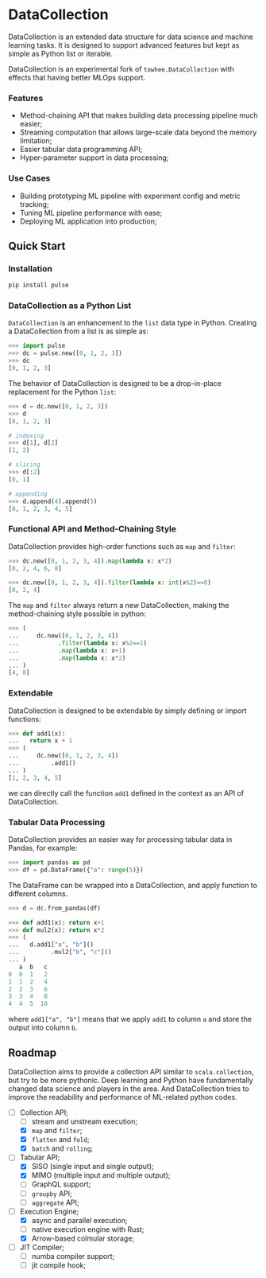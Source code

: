 DataCollection
==============

DataCollection is an extended data structure for data science and machine learning tasks. It is designed to support advanced features but kept as simple as Python list or iterable. 

DataCollection is an experimental fork of `towhee.DataCollection` with effects that having better MLOps support. 

### Features

- Method-chaining API that makes building data processing pipeline much easier;
- Streaming computation that allows large-scale data beyond the memory limitation;
- Easier tabular data programming API;
- Hyper-parameter support in data processing;

### Use Cases


- Building prototyping ML pipeline with experiment config and metric tracking;
- Tuning ML pipeline performance with ease;
- Deploying ML application into production;

Quick Start
------------

### Installation

```bash
pip install pulse
```
### DataCollection as a Python List

`DataCollection` is an enhancement to the `list` data type in Python. Creating a DataCollection from a list is as simple as:

```python
>>> import pulse
>>> dc = pulse.new([0, 1, 2, 3])
>>> dc
[0, 1, 2, 3]

```

The behavior of DataCollection is designed to be a drop-in-place replacement for the Python `list`:

``` python
>>> d = dc.new([0, 1, 2, 3])
>>> d
[0, 1, 2, 3]

# indexing
>>> d[1], d[2]
(1, 2)

# slicing
>>> d[:2]
[0, 1]

# appending
>>> d.append(4).append(5)
[0, 1, 2, 3, 4, 5]

```

### Functional API and Method-Chaining Style

DataCollection provides high-order functions such as `map` and `filter`:

```python
>>> dc.new([0, 1, 2, 3, 4]).map(lambda x: x*2)
[0, 2, 4, 6, 8]

>>> dc.new([0, 1, 2, 3, 4]).filter(lambda x: int(x%2)==0)
[0, 2, 4]

```

The `map` and `filter` always return a new DataCollection, making the method-chaining style possible in python:

```python
>>> (
...   	dc.new([0, 1, 2, 3, 4])
...           .filter(lambda x: x%2==1)
...           .map(lambda x: x+1)
...           .map(lambda x: x*2)
... )
[4, 8]

```

### Extendable

DataCollection is designed to be extendable by simply defining or import functions:

```python
>>> def add1(x):
...   return x + 1
>>> (
...		dc.new([0, 1, 2, 3, 4])
... 		.add1()
... )
[1, 2, 3, 4, 5]

```

we can directly call the function `add1` defined in the context as an API of DataCollection.

### Tabular Data Processing

DataCollection provides an easier way for processing tabular data in Pandas, for example:

```python
>>> import pandas as pd
>>> df = pd.DataFrame({"a": range(5)})

```

The DataFrame can be wrapped into a DataCollection, and apply function to different columns.

```python
>>> d = dc.from_pandas(df)

>>> def add1(x): return x+1
>>> def mul2(x): return x*2
>>> (
...   d.add1["a", "b"]()
... 		.mul2["b", "c"]()
... )
   a  b   c
0  0  1   2
1  1  2   4
2  2  3   6
3  3  4   8
4  4  5  10

```

where `add1["a", "b"]` means that we apply `add1` to column `a` and store the output into column `b`. 

## Roadmap

DataCollection aims to provide a collection API similar to `scala.collection`, but try to be more pythonic. Deep learning and Python have fundamentally changed data science and players in the area. And DataCollection tries to improve the readability and performance of ML-related python codes.


  - [ ] Collection API;
    - [ ] stream and unstream execution; 
    - [x] `map` and `filter`;
    - [x] `flatten` and `fold`;
    - [x] `batch` and `rolling`;
  - [ ] Tabular API;
    - [x] SISO (single input and single output);
    - [x] MIMO (multiple input and multiple output);
    - [ ] GraphQL support;
    - [ ] `groupby` API;
    - [ ] `aggregate` API;
  - [ ] Execution Engine;
    - [x] async and parallel execution;
    - [ ] native execution engine with Rust;
    - [x] Arrow-based colmular storage;
  - [ ] JIT Compiler;
    - [ ] numba compiler support;
    - [ ] jit compile hook;